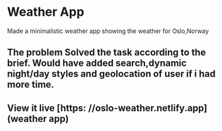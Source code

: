 # Weather App 
Made a minimalistic weather app showing the weather for Oslo,Norway 
## The problem Solved the task according to the brief. Would have added search,dynamic night/day styles and geolocation of user if i had more time. 
## View it live [https: //oslo-weather.netlify.app](weather app)
